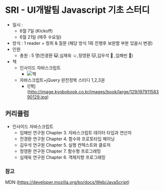 # SRI - UI개발팀 Javascript 기초 스터디 

- 일시 :
    - 6월 7일 (Kickoff)
    - 6월 21일 (매주 수요일)
- 방식 : 1 reader + 청취 & 질문 (해당 방식 1회 진행후 보완할 부분 있을시 변경)
- 인원
    - 총원 : 5 명(전경환 :smiley_cat:,심재욱 :relaxed:,정영환 :kissing_cat:,김우석 :pig2: ,임해빈 :sunflower:)
- 책
    - 인사이드 자바스크립트
        - ![책](http://image.kyobobook.co.kr/images/book/large/652/l9788968480652.jpg)
    - 자바스크립트+jQuery 완전정복 스터디 1,2,3권
        - ![책] (http://image.kyobobook.co.kr/images/book/large/129/l9791158390129.jpg)
## 커리큘럼
- 인사이드 자바스크립트
    - 임해빈 연구원  Chapter 3. 자바스크립트 데이터 타입과 연산자
    - 전경환 연구원  Chapter 4. 함수와 프로토타입 체이닝
    - 김우석 연구원  Chapter 5. 실행 컨텍스트와 클로저
    - 정영환 연구원  Chapter 7. 함수형 프로그래밍
    - 심재욱 연구원  Chapter 6. 객체지향 프로그래밍
    
### 참고
MDN (https://developer.mozilla.org/ko/docs/Web/JavaScript)